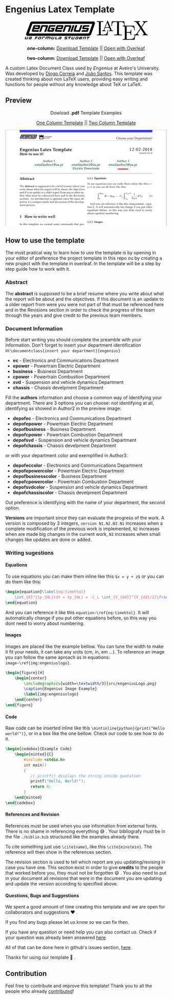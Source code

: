 # Engenius Latex Template

<p align="center"><a href="http://engeniusteam.web.ua.pt/" target="_blank"><img height="60" src="./documentation-assets/engeniusLogo.png" alt="engenius-logo"></a>
<a href="https://www.latex-project.org/" target="_blank"><img height="60" src="./documentation-assets/latexlogo.png" alt="latex-logo"></a>
</p>

<p align="center">
<b>one-column:</b>
<a href="https://github.com/dvcorreia/engenius-ua-latex-template/releases/download/v0.1.0/engenius-ua-latex-template-one-column.zip">Download Template</a>
 ||
<a href="https://www.overleaf.com/latex/templates/engenius-latex-template/nzcqzfvmctkz#">Open with Overleaf</a>
</p>

<p align="center">
<b>two-column:</b>
<a href="https://github.com/dvcorreia/engenius-ua-latex-template/releases/download/v0.1.0/engenius-ua-latex-template-two-column.zip">Download Template</a>
 ||
<a href="https://www.overleaf.com/latex/templates/engenius-latex-template/nzcqzfvmctkz#">Open with Overleaf</a>
</p>

A custom Latex Document Class used by _Engenius_ at Aveiro's University. Was developed by [Diogo Correia](https://github.com/dvcorreia) and [João Santos](https://github.com/joaompsantos).
This template was created thinking about non LaTeX users, providing easy writing and functions for people without any knowledge about TeX or LaTeX.

## Preview

<p align="center">
    Dowload <b>.pdf</b> Template Examples
</p>

<p align="center">
<a href="./documentation-assets/engenius-ua-latex-one-column-template.pdf">One Column Template</a>
 ||
<a href="./documentation-assets/engenius-ua-latex-two-column-template.pdf">Two Column Template</a>
</p>

<a href=# target="_blank"><img src="./documentation-assets/headergit.png" alt="engenius-logo"></a>

</p>

## How to use the template

The most pratical way to learn how to use the template is by opening in your editor of preference the project template in this repo ou by creating a new project with the template in overleaf. In the template will be a step by step guide how to work with it.

### Abstract

The __abstract__ is supposed to be a brief resume where you write about what the report will be about and the objectives. If this document is an update to a older report from were you were not part of that must be referenced here and in the Revisions section in order to check the progress of the team through the years and give credit to the previous team members.

### Document Information

Before start writing you should complete the preamble with your information. Don't forget to insert your department identification in:`\documentclass[insert your department]{engenius}` 

+ __ec__ - Electronics and Communications Department
+ __epower__ - Powertrain Electric Department
+ __business__ - Business Department
+ __cpower__ - Powertrain Combustion Department
+ __svd__ - Suspension and vehicle dynamics Department
+ __chassis__ - Chassis develpment Department

Fill the __authors__ information and choose a common way of identifying your department. There are 3 options you can choose: not identifying at all, identifying as showed in Author2 in the preview image:

+ __depofec__ - Electronics and Communications Department
+ __depofepower__ - Powertrain Electric Department
+ __depofbusiness__ - Business Department
+ __depofcpower__ - Powertrain Combustion Department
+ __depofsvd__ - Suspension and vehicle dynamics Department
+ __depofchassis__ - Chassis develpment Department
 
 or with your department color and exemplified in Author3:

 + __depofeccolor__ - Electronics and Communications Department
+ __depofepowercolor__ - Powertrain Electric Department
+ __depofbusinesscolor__ - Business Department
+ __depofcpowercolor__ - Powertrain Combustion Department
+ __depofsvdcolor__ - Suspension and vehicle dynamics Department
+ __depofchassiscolor__ - Chassis develpment Department

Out preference is identifying with the name of your department, the second option.

__Versions__ are important since they can evaluate the progress of the work. A version is composed by 3 integers, `version N1.N2.N3`. `N1` increases when a complete modification of the previous work is implemented, `N2` increases when are made big changes in the current work, `N3` increases when small changes like updates are done or added.

### Writing sugestions

#### Equations

To use equations you can make them inline like this `$x = y + z$` or you can do them like this:

```latex
\begin{equation}\label{eq:timehtol}
    \int_{0}^{tp_{HL}}dt = tp_{HL} = -C_L \int_{V_{dd}}^{V_{dd}/2}\frac{1}{I_{DSN}} dV_O
\end{equation}
```

And you can reference it like this `equation~\ref{eq:timehtol}`. It will automatically change if you put other equations before, so this way you dont need to worry about numbering.

#### Images

Images are placed like the example bellow. You can tune the width to make it fit your needs, it can take any units (cm, in, em ...). To reference an image you can follow the same aproach as in equations: `image~\ref{img:engeniuslogo}`.

```latex
\begin{figure}[H]
    \begin{center}
        \includegraphics[width=\textwidth/3]{src/engeniusLogo.png}
        \caption{Engenius Image Example}
        \label{img:engeniuslogo}
    \end{center}
\end{figure}
```

#### Code

Raw code can be inserted inline like this `\mintinline{python}{print("Hello world!")}`, or in a box like the one bellow. Check our code to see how to do it.

```latex
\begin{codebox}{Example Code}
    \begin{minted}{C}
        #include <stdio.h>
        int main()
        {
           // printf() displays the string inside quotation
           printf("Hello, World!");
           return 0;
        }
    \end{minted}
\end{codebox}
```

#### References and Revision

References must be used when you use information from external fonts. There is no shame in referencing everything :sweat_smile: . Your bibliografy must be in the file `./biblio.bib` structured like the examples already there. 

To cite something just use `\cite{name}`, like this `\cite{einstein}`. The reference will then show in the references section.

The revision section is used to tell which report are you updating/revising in case you have one. This section exist in order to give __credits__ to the people that worked before you, they must not be forgotten :smile: . You also need to put in your document all revisions that were in the document you are updating and update the version according to specified above.

#### Questions, Bugs and Suggestions

We spent a good amount of time creating this template and we are open for collaborators and suggestions ❤️ .

If you find any bugs please let us know so we can fix then.

If you have any question or need help you can also contact us.
Check if your question was already been answered [here](https://github.com/dvcorreia/engenius-ua-latex-template/labels/question).

All of that can be done here in github's issues section, [here](https://github.com/dvcorreia/engenius-ua-latex-template/issues/new).

Thanks for using our template :car: .

## Contribution

Feel free to contribute and improve this template!
Thank you to all the people who already [contributed](https://github.com/dvcorreia/engenius-ua-latex-template/graphs/contributors)!
